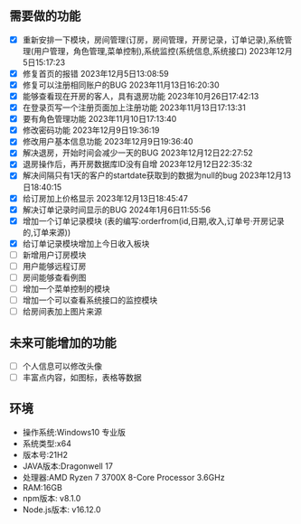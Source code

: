 ##	需要做的功能

- [x] 重新安排一下模块，房间管理(订房，房间管理，开房记录，订单记录),系统管理(用户管理，角色管理,菜单控制),系统监控(系统信息,系统接口)  2023年12月5日15:17:23
- [x] 修复首页的报错 2023年12月5日13:08:59
- [x] 修复可以注册相同账户的BUG  2023年11月13日16:20:30
- [x] 能够查看现在开房的客人，具有退房功能  2023年10月26日17:42:13
- [x] 在登录页写一个注册页面加上注册功能  2023年11月13日17:13:31
- [x] 要有角色管理功能  2023年11月10日17:13:40
- [x] 修改密码功能  2023年12月9日19:36:19
- [x] 修改用户基本信息功能   2023年12月9日19:36:40
- [x] 解决退房，开始时间会减少一天的BUG  2023年12月12日22:27:52
- [x] 退房操作后，再开房数据库ID没有自增  2023年12月12日22:35:32
- [x] 解决间隔只有1天的客户的startdate获取到的数据为null的bug 2023年12月13日18:40:15
- [x] 给订房加上价格显示 2023年12月13日18:45:47
- [x] 解决订单记录时间显示的BUG  2024年1月6日11:55:56
- [x] 增加一个订单记录模块 (表的编写:orderfrom(id,日期,收入,订单号·开房记录的,订单来源))
- [x] 给订单记录模块增加上今日收入板块
- [ ] 新增用户订房模块
- [ ] 用户能够远程订房
- [ ] 房间能够查看例图
- [ ] 增加一个菜单控制的模块
- [ ] 增加一个可以查看系统接口的监控模块
- [ ] 给房间表加上图片来源

##	未来可能增加的功能

- [ ] 个人信息可以修改头像
- [ ] 丰富点内容，如图标，表格等数据

##	环境

- 操作系统:Windows10 专业版
- 系统类型:x64
- 版本号:21H2
- JAVA版本:Dragonwell 17
- 处理器:AMD Ryzen 7 3700X 8-Core Processor 3.6GHz
- RAM:16GB
- npm版本: v8.1.0
- Node.js版本: v16.12.0
